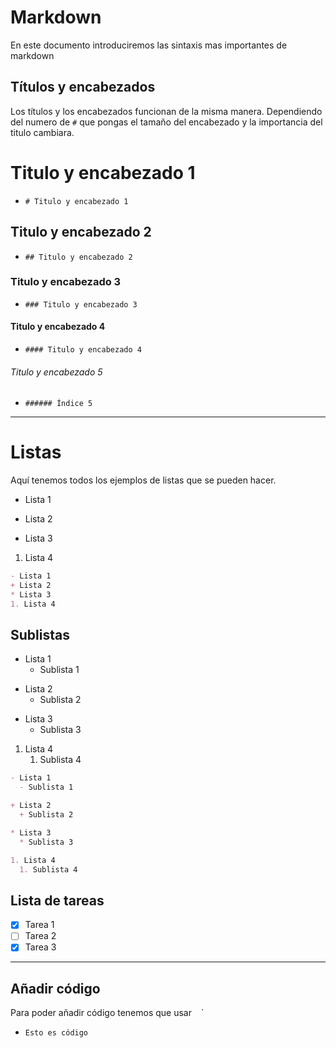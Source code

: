 # Markdown

En este documento introduciremos las sintaxis mas importantes de markdown

## Títulos y encabezados   

Los títulos y los encabezados funcionan de la misma manera. Dependiendo del numero de `#` que pongas el tamaño del encabezado y la importancia del titulo cambiara.

# Titulo y encabezado  1

- `# Titulo y encabezado 1`

## Titulo y encabezado 2

- `## Titulo y encabezado 2`

### Titulo y encabezado 3

- `### Titulo y encabezado 3`

#### Titulo y encabezado 4

- `#### Titulo y encabezado 4`

###### Titulo y encabezado 5

- `###### Índice 5`

---

# Listas 

Aquí tenemos todos los ejemplos de listas que se pueden hacer.

- Lista 1
+ Lista 2

* Lista 3 

1. Lista 4

```markdown
- Lista 1
+ Lista 2
* Lista 3
1. Lista 4
```



## Sublistas

- Lista 1
  - Sublista 1

+ Lista 2
  + Sublista 2

* Lista 3 
  * Sublista 3

1. Lista 4
   1. Sublista 4

```markdown
- Lista 1
  - Sublista 1

+ Lista 2
  + Sublista 2

* Lista 3 
  * Sublista 3

1. Lista 4
  1. Sublista 4
```

## Lista de tareas 

- [x] Tarea 1
- [ ] Tarea 2
- [x] Tarea 3

---

## Añadir código

Para poder añadir código tenemos que usar ` ` `

- `Esto es código ` 

